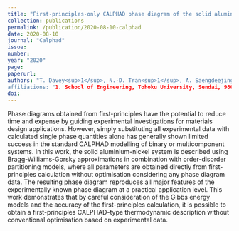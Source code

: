 ```yaml
---
title: "First-principles-only CALPHAD phase diagram of the solid aluminium-nickel (Al-Ni) system"
collection: publications
permalink: /publication/2020-08-10-calphad
date: 2020-08-10
journal: "Calphad"
issue: 
number: 
year: "2020"
page: 
paperurl: 
authors: "T. Davey<sup>1</sup>, N.-D. Tran<sup>1</sup>, A. Saengdeejing<sup>1</sup>, Y. Chen<sup>1</sup>
affiliations: "1. School of Engineering, Tohoku University, Sendai, 980-8579, Japan"
doi: 
---
```

Phase diagrams obtained from first-principles have the potential to reduce time and expense by guiding experimental investigations for materials design applications. However, simply substituting all experimental data with calculated single phase quantities alone has generally shown limited success in the standard CALPHAD modelling of binary or multicomponent systems. In this work, the solid aluminium-nickel system is described using Bragg-Williams-Gorsky approximations in combination with order-disorder partitioning models, where all parameters are obtained directly from first-principles calculation without optimisation considering any phase diagram data. The resulting phase diagram reproduces all major features of the experimentally known phase diagram at a practical application level. This work demonstrates that by careful consideration of the Gibbs energy models and the accuracy of the first-principles calculation, it is possible to obtain a first-principles CALPHAD-type thermodynamic description without conventional optimisation based on experimental data.
